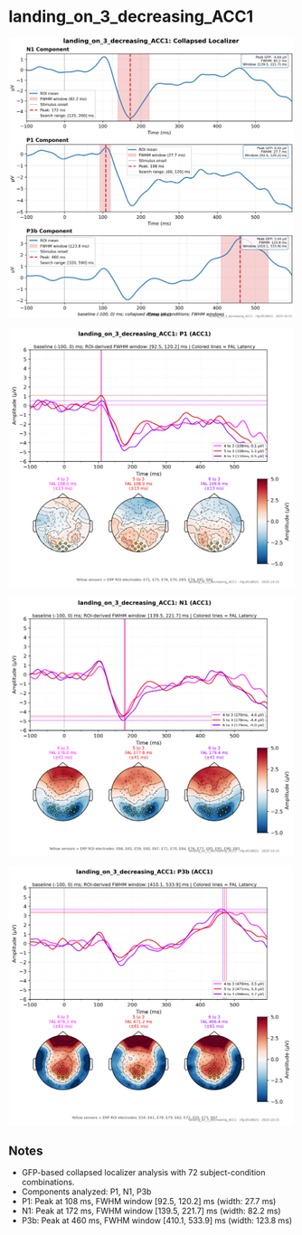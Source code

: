 # landing_on_3_decreasing_ACC1

![figure](docs/assets/plots/landing_on_3_decreasing_ACC1/landing_on_3_decreasing_ACC1-collapsed_localizer.png)

![figure](docs/assets/plots/landing_on_3_decreasing_ACC1/landing_on_3_decreasing_ACC1-P1.png)

![figure](docs/assets/plots/landing_on_3_decreasing_ACC1/landing_on_3_decreasing_ACC1-N1.png)

![figure](docs/assets/plots/landing_on_3_decreasing_ACC1/landing_on_3_decreasing_ACC1-P3b.png)


## Notes

- GFP-based collapsed localizer analysis with 72 subject-condition combinations.
- Components analyzed: P1, N1, P3b
- P1: Peak at 108 ms, FWHM window [92.5, 120.2] ms (width: 27.7 ms)
- N1: Peak at 172 ms, FWHM window [139.5, 221.7] ms (width: 82.2 ms)
- P3b: Peak at 460 ms, FWHM window [410.1, 533.9] ms (width: 123.8 ms)
